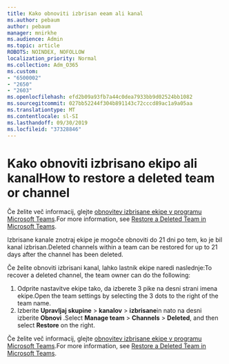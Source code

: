 ```yaml
---
title: Kako obnoviti izbrisan eeam ali kanal
ms.author: pebaum
author: pebaum
manager: mnirkhe
ms.audience: Admin
ms.topic: article
ROBOTS: NOINDEX, NOFOLLOW
localization_priority: Normal
ms.collection: Adm_O365
ms.custom:
- "6500002"
- "2650"
- "2603"
ms.openlocfilehash: efd2b09a93fb7a44c0dea7933bb9d02524bb1082
ms.sourcegitcommit: 027bb52244f304b891143c72cccd89ac1a9a05aa
ms.translationtype: MT
ms.contentlocale: sl-SI
ms.lasthandoff: 09/30/2019
ms.locfileid: "37328846"
---
```

# <a name="how-to-restore-a-deleted-team-or-channel"></a><span data-ttu-id="5d74f-102">Kako obnoviti izbrisano ekipo ali kanal</span><span class="sxs-lookup"><span data-stu-id="5d74f-102">How to restore a deleted team or channel</span></span>

<span data-ttu-id="5d74f-103">Če želite več informacij, glejte [obnovitev izbrisane ekipe v programu Microsoft Teams](https://blogs.technet.microsoft.com/skypehybridguy/2017/07/23/restoring-a-deleted-team-in-microsoft-teams).</span><span class="sxs-lookup"><span data-stu-id="5d74f-103">For more information, see [Restore a Deleted Team in Microsoft Teams](https://blogs.technet.microsoft.com/skypehybridguy/2017/07/23/restoring-a-deleted-team-in-microsoft-teams).</span></span>

<span data-ttu-id="5d74f-104">Izbrisane kanale znotraj ekipe je mogoče obnoviti do 21 dni po tem, ko je bil kanal izbrisan.</span><span class="sxs-lookup"><span data-stu-id="5d74f-104">Deleted channels within a team can be restored for up to 21 days after the channel has been deleted.</span></span>

<span data-ttu-id="5d74f-105">Če želite obnoviti izbrisani kanal, lahko lastnik ekipe naredi naslednje:</span><span class="sxs-lookup"><span data-stu-id="5d74f-105">To recover a deleted channel, the team owner can do the following:</span></span>

1. <span data-ttu-id="5d74f-106">Odprite nastavitve ekipe tako, da izberete 3 pike na desni strani imena ekipe.</span><span class="sxs-lookup"><span data-stu-id="5d74f-106">Open the team settings by selecting the 3 dots to the right of the team name.</span></span>
2. <span data-ttu-id="5d74f-107">Izberite **Upravljaj skupine** > **kanalov** > **izbrisane**in nato na desni izberite **Obnovi** .</span><span class="sxs-lookup"><span data-stu-id="5d74f-107">Select **Manage team** > **Channels** > **Deleted**, and then select **Restore** on the right.</span></span>

<span data-ttu-id="5d74f-108">Če želite več informacij, glejte [obnovitev izbrisane ekipe v programu Microsoft Teams](https://blogs.technet.microsoft.com/skypehybridguy/2017/07/23/restoring-a-deleted-team-in-microsoft-teams).</span><span class="sxs-lookup"><span data-stu-id="5d74f-108">For more information, see [Restore a Deleted Team in Microsoft Teams](https://blogs.technet.microsoft.com/skypehybridguy/2017/07/23/restoring-a-deleted-team-in-microsoft-teams).</span></span>